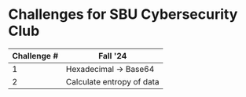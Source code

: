# Challenges for SBU Cybersecurity Club

| Challenge # | Fall '24                  |
| ----------- | ------------------------- |
| 1           | Hexadecimal -> Base64     |
| 2           | Calculate entropy of data |

